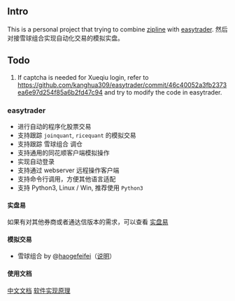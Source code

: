 ## Intro
This is a personal project that trying to combine [zipline](https://github.com/quantopian/zipline) with [easytrader](https://github.com/shidenggui/easytrader). 然后对接雪球组合实现自动化交易的模拟实盘。

## Todo
1. If captcha is needed for Xueqiu login, refer to https://github.com/kanghua309/easytrader/commit/46c40052a3fb2373ea6e97d254f85a6b2fd47c94 and try to modify the code in easytrader.


### easytrader

* 进行自动的程序化股票交易
* 支持跟踪 `joinquant`, `ricequant` 的模拟交易
* 支持跟踪 雪球组合 调仓
* 支持通用的同花顺客户端模拟操作
* 实现自动登录
* 支持通过 webserver 远程操作客户端
* 支持命令行调用，方便其他语言适配
* 支持 Python3, Linux / Win, 推荐使用 `Python3`

#### 实盘易

如果有对其他券商或者通达信版本的需求，可以查看 [实盘易](http://www.iguuu.com/e?x=19828)

#### 模拟交易

* 雪球组合 by @[haogefeifei](https://github.com/haogefeifei)（[说明](doc/xueqiu.md)）

#### 使用文档

[中文文档](http://easytrader.readthedocs.io/zh/master/)
[软件实现原理](http://www.jisilu.cn/question/42707)
